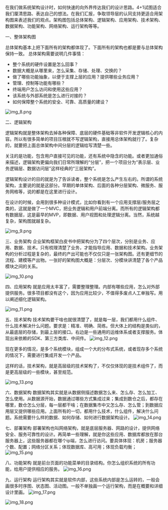 在我们做系统架构设计时，如何快速的向外界传达我们的设计思路。4+1试图适合我们厘清思路、表达自己的想法。在我们汇报，争取领导层的认同支持更适合用架构图来表述我们的观点。架构图包括总体架构、逻辑架构、应用架构、技术架构、数据架构、功能架构、网络架构、运行架构等等。


一、整体架构图

总体架构基本上把下面所有的架构都体现了。下面所有的架构也都是要与总体架构保持一致。
总体架构需要说明几件事情：
- 整个系统的硬件设置是怎么回事？
- 数据大概是从哪里来，怎么采集、存储、处理、交换的？
- 做了哪些功能抽象，以便于支撑上层的应用？提供哪些业务应用？
- 管理、控制等功能有哪些？
- 终端用户怎么访问和使用这些应用？
- 该系统与外部系统是怎么进行对接的？
- 如何保障整个系统的安全、可靠、高质量的建设？

![img_8.png](img_8.png)

二、逻辑架构

逻辑架构就是整体架构去掉各种保障、底层的硬件基础等非软件开发逻辑核心的内容。所以有很多简单的项目压根就不写逻辑架构，直接用总体架构就行了。复杂的，就要把上面总体架构中间分层的逻辑给写清楚一些。

关注的是功能，包含用户直接可见的功能，还有系统中隐含的功能。或者更加通俗来描述，逻辑架构更偏向我们日常所理解的“分层”，把一个项目分为“表示层、业务逻辑层、数据访问层”这样经典的“三层架构”。

逻辑架构设计的目的就是为了告诉读者，整个系统是怎么产生左右的。所谓的系统架构，主要说的就是这部分。早期的单体架构、后面的各种分层架构、微服务、服务网格等，说的都是在这里进行设计。

在设计的时候，会用到很多种设计模式，比如你看到有一个应用支撑层/服务层之类的，这就是做了一个MVC，把业务逻辑和用户前端分离。而所有的逻辑架构都有数据层，这是最早的MVP，即数据、用户视图和处理逻辑分离。当然，系统越复杂，架构图就越复杂。

![img_9.png](img_9.png)


三、业务架构
企业架构框架白皮书中把架构分为了四个层次，分别是业务、应用、数据、技术。只有梳理清楚了业务，才能指导应用、数据和技术架构。业务架构的分析过程是复杂的，最终的产出可能也不仅仅只是一张架构图。还有更细节的流程、建模等产出物。一张好的架构图大概是：分层次、分模块讲清楚了各个产品模块之间的关系。

![img_10.png](img_10.png)

四、应用架构
就是应用太丰富了，需要整理整理。内部有哪些应用，怎么对外部提供服务。很多项目都没有这个，因为应用比较少，不值得多废点人工单独写。用以阐述细化逻辑架构。

![img_11.png](img_11.png)


五、技术架构
技术架构要干啥也就很清楚了，就是每一层，我们都用什么组件、什么技术解决什么问题。要求是：精准、明确、简练。但大体上的结构是类似的，从最底层的存储，到最上层的接口。右边是一些通用的运维体系或者支撑服务。体现出来依赖的SDK、第三方类库、中间件。
![img_12.png](img_12.png)

现在更多的情况，是多个系统模块，组成一个大的分布式系统，或者现存多个系统的情况下，需要进行集成开发一个产品。

这样的话，技术架构，就是高层级的技术架构了，不仅仅体现的是技术组件了，而是更高层级的一些模块，甚至规范。

![img_13.png](img_13.png)


六、数据架构
数据架构其实就是从数据侧描述数据怎么来、怎么存、怎么加工、怎么使用。从数据源开始，数据通过哪些方式集成过来；集成到数仓之后，都存在哪里，数仓怎么分层，每一层都干啥；在数据集市中又怎么存、怎么管；到数据应用层又提供哪些应用。上面所有的一切，都用什么技术，什么组件，解决什么问题。系统需要什么样的数据、如何存储、如何进行数据架构设计。
![img_14.png](img_14.png)

七、部署架构
部署架构也叫网络架构，就是底层服务器、网路的设计，提供网络安全、服务可靠性的设计。再简单一些理解，就是你这些应用、数据库都放在那台服务器上，这些服务器都在哪个ip端，怎么进行访问。要具体体现：机房；服务器个数、配置；网络分区关系；体现数据库、高可用；体现负载均衡；
![img_15.png](img_15.png)

八、功能架构
就是前台页面的功能菜单的目录结构。你怎么组织系统的所有功能，给用户提供相应的服务。
![img_16.png](img_16.png)

九、运行架构
运行架构其实就是软件内部，这些系统内部是怎么运转的，一般会画很多时序图、状态图、活动图。一般不单独画一个运行架构，而是在概要和详细设计里画。
![img_17.png](img_17.png)

![img_18.png](img_18.png)


